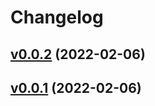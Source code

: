 # Changelog

## [v0.0.2](https://github.com/k1LoW/go-github-actions/compare/v0.0.1...v0.0.2) (2022-02-06)


## [v0.0.1](https://github.com/k1LoW/go-github-actions/compare/2e2607f0598d...v0.0.1) (2022-02-06)


